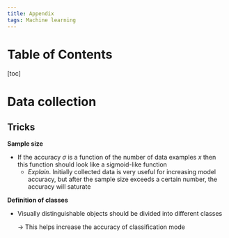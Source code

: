 ```yaml
---
title: Appendix
tags: Machine learning
---
```


# Table of Contents

[toc]

# Data collection
## Tricks
**Sample size**
* If the accuracy $\sigma$ is a function of the number of data examples $x$ then this function should look like a sigmoid-like function
    * *Explain*. Initially collected data is very useful for increasing model accuracy, but after the sample size exceeds a certain number, the accuracy will saturate

**Definition of classes**
* Visually distinguishable objects should be divided into different classes

    $\to$ This helps increase the accuracy of classification mode